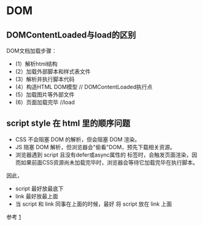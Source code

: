 # DOM

## DOMContentLoaded与load的区别
DOM文档加载步骤：

- (1）解析html结构
- (2）加载外部脚本和样式表文件
- (3）解析并执行脚本代码
- (4）构造HTML DOM模型   // DOMContentLoaded执行点
- (5）加载图片等外部文件
- (6）页面加载完毕      //load

## script style 在 html 里的顺序问题

- CSS 不会阻塞 DOM 的解析，但会阻塞 DOM 渲染。
- JS 阻塞 DOM 解析，但浏览器会"偷看"DOM，预先下载相关资源。
- 浏览器遇到 script 且没有defer或async属性的 标签时，会触发页面渲染，因而如果前面CSS资源尚未加载完毕时，浏览器会等待它加载完毕在执行脚本。

因此，

- script 最好放最底下
- link 最好放最上面
- 当 script 和 link 同事在上面的时候，最好 将 script 放在 link 上面



参考
[1](https://juejin.im/post/59c60691518825396f4f71a1)
